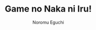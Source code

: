 --- 
slug: "game-no-naka-ni-iru"
title: "Game no Naka ni Iru!"
publishdate: "2018-12-11"
src: "https://365manga.net/manga/game-no-naka-ni-iru"
author: "Noromu Eguchi"
image: "https://data.365manga.net/images/thumbnails/32808-game-no-naka-ni-iru.jpg"
tags: ["Action","Adventure","Comedy","Fantasy","Slice of life"]
chapters: ["Chapter 12: In The Game! ","Chapter 11: Error ","Chapter 10: In A Mood For Pranks! ","Chapter 9: In A New Sensation! ","Chapter 8: In A Cruel World! ","Chapter 7: In A Playground! ","Chapter 6: In A Coffin! ","Chapter 6.5: Outside The Game! Part 2 ","Chapter 5.5: Story From The Old Days ","Chapter 5: In The Inn! ","Chapter 4: In A Cave! ","Chapter 3: In A Room! ","Chapter 2: In The Flames! ","Chapter 1: In The Game!"]
chapterlinks: ["https://365manga.net/game-no-naka-ni-iru/chapter-12.html","https://365manga.net/game-no-naka-ni-iru/chapter-11.html","https://365manga.net/game-no-naka-ni-iru/chapter-10.html","https://365manga.net/game-no-naka-ni-iru/chapter-9.html","https://365manga.net/game-no-naka-ni-iru/chapter-8.html","https://365manga.net/game-no-naka-ni-iru/chapter-7.html","https://365manga.net/game-no-naka-ni-iru/chapter-6.html","https://365manga.net/game-no-naka-ni-iru/chapter-6-5.html","https://365manga.net/game-no-naka-ni-iru/chapter-5-5.html","https://365manga.net/game-no-naka-ni-iru/chapter-5.html","https://365manga.net/game-no-naka-ni-iru/chapter-4.html","https://365manga.net/game-no-naka-ni-iru/chapter-3.html","https://365manga.net/game-no-naka-ni-iru/chapter-2.html","https://365manga.net/game-no-naka-ni-iru/chapter-1.html"]
description: "Mikan (Idiot), Matcha (Serious), and Kassis (Cool Idiot) are a trio of JK friends. One day, they start playing a famous retro game, 'Dragon Journey 3', when they all get sucked into the game screen!? When they wake up, they find themselves in a familiar world in the game!! Fights, deaths, and resurrections abound in their quest to escape this world! Gut-busting adventures of the girls in the game, start!!"
---